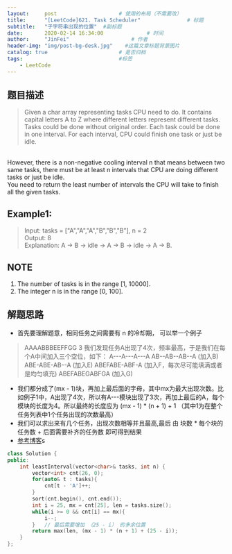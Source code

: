 ```yaml
---
layout:     post                    # 使用的布局（不需要改） 
title:      "[LeetCode]621. Task Scheduler"               # 标题  
subtitle:   "子字符串出现的位置"  #副标题 
date:       2020-02-14 16:34:00              # 时间 
author:     "JinFei"                    # 作者 
header-img: "img/post-bg-desk.jpg"    #这篇文章标题背景图片 
catalog: true                       # 是否归档 
tags:                               #标签     
    - LeetCode 
---
```


## 题目描述
> Given a char array representing tasks CPU need to do. It contains capital letters A to Z where different letters represent different tasks. Tasks could be done without original order. Each task could be done in one interval. For each interval, CPU could finish one task or just be idle.
<br>
However, there is a non-negative cooling interval n that means between two same tasks, there must be at least n intervals that CPU are doing different tasks or just be idle.
<br>
You need to return the least number of intervals the CPU will take to finish all the given tasks.

## Example1:
 
> Input: tasks = ["A","A","A","B","B","B"], n = 2 <br>
Output: 8 <br>
Explanation: A -> B -> idle -> A -> B -> idle -> A -> B.

## NOTE
1. The number of tasks is in the range [1, 10000].
2. The integer n is in the range [0, 100].

## 解题思路
- 首先要理解题意，相同任务之间需要有 n 的冷却期， 可以举一个例子
> AAAABBBEEFFGG 3
我们发现任务A出现了4次，频率最高，于是我们在每个A中间加入三个空位，如下：
A---A---A---A
AB--AB--AB--A   (加入B)
ABE-ABE-AB--A   (加入E)
ABEFABE-ABF-A   (加入F，每次尽可能填满或者是均匀填充)
ABEFABEGABFGA   (加入G)
- 我们都分成了(mx - 1)块，再加上最后面的字母，其中mx为最大出现次数。比如例子1中，A出现了4次，所以有A---模块出现了3次，再加上最后的A，每个模块的长度为4。所以最终的长度应为 (mx - 1) * (n + 1) + 1 （其中1为在整个任务列表中1个任务出现的次数最高）
- 我们可以求出来有几个任务，出现次数相等并且最高,最后 由 块数 * 每个块的任务数 + 后面需要补齐的任务数 即可得到结果
- [参考博客](https://www.cnblogs.com/grandyang/p/7098764.html)s

```C++
class Solution {
public:
    int leastInterval(vector<char>& tasks, int n) {
        vector<int> cnt(26, 0);
        for(auto& t : tasks){
            cnt[t - 'A']++;
        }
        sort(cnt.begin(), cnt.end());
        int i = 25, mx = cnt[25], len = tasks.size();
        while(i >= 0 && cnt[i] == mx){
            i--;    
        }   // 最后需要增加 （25 - i） 的多余位置
        return max(len, (mx - 1) * (n + 1) + (25 - i));
    }
};
```
